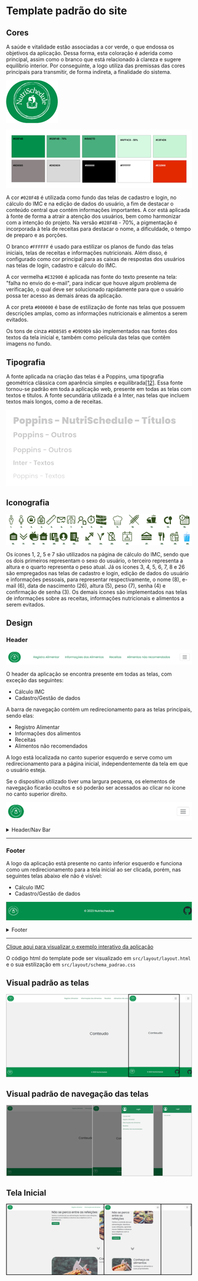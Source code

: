 # Template padrão do site

## Cores
A saúde e vitalidade estão associadas a cor verde, o que endossa os objetivos da aplicação. Dessa forma, esta coloração é aderida como principal, assim como o branco que está relacionado à clareza e sugere equilíbrio interior.
Por conseguinte, a logo utiliza das premissas das cores principais para transmitir, de forma indireta, a finalidade do sistema.  


![Logo](img/logo.png)


![Paleta de Cores](img/PaletaDeCores.png)

A cor `#028F4B` é utilizada como fundo das telas de cadastro e login, no cálculo do IMC e na edição de dados do usuário, a fim de destacar o conteúdo central que contém informações importantes. A cor está aplicada à fonte de forma a atrair a atenção dos usuários, bem como harmonizar com a intenção do projeto. Na versão `#028F4B` - 70%, a pigmentação é incorporada à tela de receitas para destacar o nome, a dificuldade, o tempo de preparo e as porções. 

O branco `#FFFFFF` é usado para estilizar os planos de fundo das telas iniciais, telas de receitas e informações nutricionais. Além disso, é configurado como cor principal para as caixas de respostas dos usuários nas telas de login, cadastro e cálculo do IMC.

A cor vermelha `#E32900` é aplicada nas fonte do texto presente na tela: "falha no envio do e-mail", para indicar que houve algum problema de verificação, o qual deve ser solucionado rapidamente para que o usuário possa ter acesso as demais áreas da aplicação.

A cor preta `#000000` é base de estilização de fonte nas telas que possuem descrições amplas, como as informações nutricionais e alimentos a serem evitados.

Os tons de cinza `#8D8585` e `#D9D9D9` são implementados nas fontes dos textos da tela inicial e, também como película das telas que contêm imagens no fundo.
  

## Tipografia

A fonte aplicada na criação das telas é a Poppins, uma tipografia geométrica clássica com aparência simples e equilibrada[[12]](./docs/references.md). Essa fonte tornou-se padrão em toda a aplicação web, presente em todas as telas com textos e títulos. A fonte secundária utilizada é a Inter, nas telas que incluem textos mais longos, como a de receitas.


![Tipografia](img/fontes_tipografia.png)

## Iconografia

![Iconografia](img/Iconografia.png)


Os ícones 1, 2, 5 e 7 são utilizados na página de cálculo do IMC, sendo que os dois primeiros representam o sexo do usuário, o terceiro representa a altura e o quarto representa o peso atual.
Já os ícones 3, 4, 5, 6, 7, 8 e 26 são empregados nas telas de cadastro e login, edição de dados do usuário e informações pessoais, para representar respectivamente, o nome (8), e-mail (6), data de nascimento (26), altura (5), peso (7), senha (4) e confirmação de senha (3).
Os demais ícones são implementados nas telas de informações sobre as receitas, informações nutricionais e alimentos a serem evitados.

## Design

### Header

![Header](img/Template_Header_Nav_Bar.PNG)

O header da aplicação se encontra presente em todas as telas, com exceção das seguintes:
- Cálculo IMC
- Cadastro/Gestão de dados

A barra de navegação contém um redirecionamento para as telas principais, sendo elas:
- Registro Alimentar
- Informações dos alimentos
- Receitas
- Alimentos não recomendados

A logo está localizada no canto superior esquerdo e serve como um redirecionamento para a página inicial, independentemente da tela em que o usuário esteja.

Se o dispositivo utilizado tiver uma largura pequena, os elementos de navegação ficarão ocultos e só poderão ser acessados ao clicar no ícone no canto superior direito.

![Header Responsivo](img/Template_Header_Nav_Bar_Responsivo.PNG)

<details>
  <summary>Header/Nav Bar</summary>

  ```html
  <header>
      <nav class="navbar sticky-top">
        <div class="container-fluid">
            <a class="navbar-brand" href="#">
                <img src="https://raw.githubusercontent.com/ICEI-PUC-Minas-PMV-SI/pmv-si-2023-1-e1-proj-web-t3-alimentacao_saudavel/main/src/imgs/LogoNutrischedule.png" alt="Logo" width="70" height="60">
            </a>
            <ul class="nav justify-content-center nav-fluid-content">
              <li class="nav-item">
                <a class="nav-link link-success" aria-current="page" href="#">Registro Alimentar</a>
              </li>
              <li class="nav-item">
                <a class="nav-link link-success" href="#">Informações dos Alimentos</a>
              </li>
              <li class="nav-item">
                  <a class="nav-link link-success" href="#">Receitas</a>
              </li>
              <li class="nav-item">
                  <a class="nav-link link-success" href="#">Alimentos não recomendados</a>
              </li>
            </ul>
          <button class="navbar-toggler" type="button" data-bs-toggle="offcanvas" data-bs-target="#offcanvasDarkNavbar" aria-controls="offcanvasDarkNavbar" aria-label="Toggle navigation">
            <span class="navbar-toggler-icon"></span>
          </button>
          <div class="offcanvas offcanvas-end text-bg-dark bg-success" tabindex="-1" id="offcanvasDarkNavbar" aria-labelledby="offcanvasDarkNavbarLabel">
            <div class="offcanvas-header">
              <i class="bi bi-person-circle"></i>
              <h5 class="offcanvas-title" id="offcanvasDarkNavbarLabel">Login</h5>
              <button type="button" class="btn-close btn-close-white" data-bs-dismiss="offcanvas" aria-label="Close"></button>
            </div>
            <div class="offcanvas-body">
              <ul class="navbar-nav justify-content-end flex-grow-1 pe-3 ">
                <li class="nav-item">
                    <a class="nav-link link-success" href="#">Calculo IMC</a>
                </li>
                <li class="nav-item nav-fluid-content-canvas">
                    <a class="nav-link link-success" href="#">Registro Alimentar</a>
                </li>
                <li class="nav-item nav-fluid-content-canvas">
                    <a class="nav-link link-success" href="#">Informações dos Alimentos</a>
                </li>
                <li class="nav-item nav-fluid-content-canvas">
                    <a class="nav-link link-success" href="#">Receitas</a>
                </li>
                <li class="nav-item nav-fluid-content-canvas">
                    <a class="nav-link link-success" href="#">Alimentos não recomendados</a>
                </li>
              </ul>
            </div>
          </div>
        </div>
      </nav>
    </header>
  ```
</details>

---------------------
### Footer

A logo da aplicação está presente no canto inferior esquerdo e funciona como um redirecionamento para a tela inicial ao ser clicada, porém, nas seguintes telas abaixo ele não é visível:
- Cálculo IMC
- Cadastro/Gestão de dados

![Footer](img/Template_Footer.PNG)

<details>
  <summary>Footer</summary>

  ```html
  <footer class="d-flex flex-wrap justify-content-between align-items-center py-3 border-top">
      <div class="col-md-4 d-flex align-items-center">
        <a href="/" class="mb-3 me-2 mb-md-0 text-body-secondary text-decoration-none lh-1">
          <img src="https://raw.githubusercontent.com/ICEI-PUC-Minas-PMV-SI/pmv-si-2023-1-e1-proj-web-t3-alimentacao_saudavel/main/src/imgs/LogoNutrischedule.png" alt="Logo" width="80" height="60">
        </a>
      </div>
      <div>
        <span class="mb-3 mb-md-0 text-light">© 2023 Nutrischedule</span>
      </div>  
      <ul class="nav col-md-4 justify-content-end list-unstyled d-flex">
        <li class="ms-3">
            <i class="bi bi-github"></i>
        </li>
      </ul>
    </footer>
  ```
</details>

--------


[Clique aqui para visualizar o exemplo interativo da aplicação](https://codepen.io/IFVN/embed/QWZOLzM?default-tab=result&theme-id=dark)

O código html do template pode ser visualizado em `src/layout/layout.html` e o sua estilização em `src/layout/schema_padrao.css`

## Visual padrão as telas
![Template Padrão](img/TemplateNutriSchedule.png)

## Visual padrão de navegação das telas
![Template Navegacao](img/TemplateNutriSchedule_Navegacao.png)

## Tela Inicial
![Tela Inicial Navegacao](img/TemplateTelaInicial.PNG)

